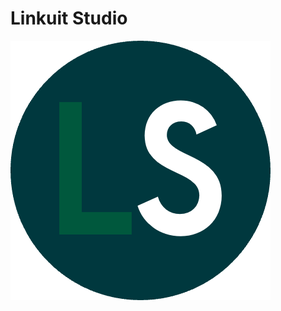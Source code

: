 # Linkuit Studio
![Linkuit Studio Icon](https://raw.githubusercontent.com/SimonBuxx/Linkuit-Studio/master/images/linkuit_icon3.png?token=GHSAT0AAAAAABRAJ6MWHUEETRSBWKH3V572YQYBTYA)
